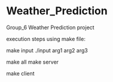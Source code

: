 # Weather_Prediction
Group_6 Weather Prediction project

execution steps using make file:

make input
./input arg1 arg2 arg3 

make all
make server

make client
